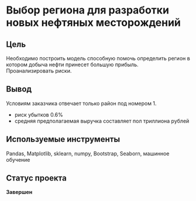 # Выбор региона для разработки новых нефтяных месторождений

## Цель
Необходимо построить модель способную помочь определить регион в котором добыча нефти принесет большую прибыль.\
Проанализировать риски.
## Вывод
Условиям заказчика отвечает только район под номером 1.
  * риск убытков 0.6%
  * средняя предполагаемая выручка составляет пол триллиона рублей
## Используемые инструменты
Pandas, Matplotlib, sklearn, numpy, Bootstrap, Seaborn, машинное обучение

## Статус проекта 
**Завершен**
